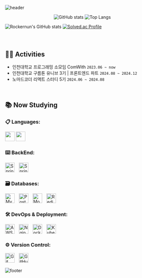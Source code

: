 ![header](https://capsule-render.vercel.app/api?type=waving&color=auto&height=200&section=header&text=😁%20Welcome%20to%20my%20Github!&fontSize=63)

<div align="center">
<!-- 통계 -->

![GitHub stats](https://github-readme-stats.vercel.app/api?username=rockernun&show_icons=true&theme=radical)
![Top Langs](https://github-readme-stats.vercel.app/api/top-langs/?username=Rockernun&layout=compact&theme=radical)

</div>

![Rockernun's GitHub stats](https://github-readme-streak-stats.herokuapp.com/?user=Rockernun&theme=radical&center=true)
[![Solved.ac Profile](http://mazassumnida.wtf/api/v2/generate_badge?boj=sooini121)](https://solved.ac/sooini121/)

###

&nbsp;

## 🏃‍♀️ Activities
- 인천대학교 프로그래밍 소모임 ComWith `2023.06 ~ now`
- 인천대학교 구름톤 유니브 3기 | 프론트엔드 파트 `2024.08 ~ 2024.12`
- 노마드코더 리액트 스터디 5기 `2024.06 ~ 2024.08`

&nbsp;


<h2>📚 Now Studying</h2>

<h3>📋 Languages:</h3>
<p>
  <img src="https://img.shields.io/badge/java-%23ED8B00.svg?style=for-the-badge&logo=openjdk&logoColor=white" height="31"/>
  <img src="https://img.shields.io/badge/kotlin-%237F52FF.svg?style=for-the-badge&logo=kotlin&logoColor=white" height="31"/>
</p>

<h3>⌨️ BackEnd:</h3>
<p>
  <img src="https://img.shields.io/badge/Spring-%236DB33F.svg?style=for-the-badge&logo=spring&logoColor=white" height="31" alt="Spring badge" style="margin-right: 10px;" />
  <img src="https://img.shields.io/badge/-Spring_Boot-6DB33F?style=for-the-badge&logo=spring-boot&logoColor=white" height="31" alt="Springboot badge" style="margin-right: 10px;" />
</p>

<h3>🗃️ Databases:</h3>
<p>
  <img src="https://img.shields.io/badge/mysql-4479A1.svg?style=for-the-badge&logo=mysql&logoColor=white" height="31" alt="MySQL badge" style="margin-right: 10px;" />
  <img src="https://img.shields.io/badge/postgres-%23316192.svg?style=for-the-badge&logo=postgresql&logoColor=white" height="31" alt="Postgres badge" style="margin-right: 10px;" />
  <img src="https://img.shields.io/badge/MongoDB-%234ea94b.svg?style=for-the-badge&logo=mongodb&logoColor=white" height="31" alt="MongoDB badge" style="margin-right: 10px;" />
  <img src="https://img.shields.io/badge/redis-%23DD0031.svg?style=for-the-badge&logo=redis&logoColor=white" height="31" alt="Redis badge" style="margin-right: 10px;" />
</p>

<h3>🛠️ DevOps & Deployment:</h3>
<p>
  <img src="https://img.shields.io/badge/AWS-%23FF9900.svg?style=for-the-badge&logo=amazon-aws&logoColor=white" height="31" alt="AWS badge" style="margin-right: 10px;" />
  <img src="https://img.shields.io/badge/nginx-%23009639.svg?style=for-the-badge&logo=nginx&logoColor=white" height="31" alt="Nginx badge" style="margin-right: 10px;" />
  <img src="https://img.shields.io/badge/docker-%230db7ed.svg?style=for-the-badge&logo=docker&logoColor=white" height="31" alt="Docker badge" style="margin-right: 10px;" />
  <img src="https://img.shields.io/badge/kubernetes-%23326ce5.svg?style=for-the-badge&logo=kubernetes&logoColor=white" height="31" alt="Kubernetes badge" style="margin-right: 10px;" />
</p>

<h3>⚙️ Version Control:</h3>
<p>
  <img src="https://img.shields.io/badge/git-%23F05033.svg?style=for-the-badge&logo=git&logoColor=white" height="31" alt="Git badge" style="margin-right: 10px;" />
  <img src="https://img.shields.io/badge/GitHub-181717.svg?style=for-the-badge&logo=github&logoColor=white" height="31" alt="GitHub badge" style="margin-right: 10px;" />
</p>




![footer](https://capsule-render.vercel.app/api?type=waving&color=auto&height=100&section=footer)
